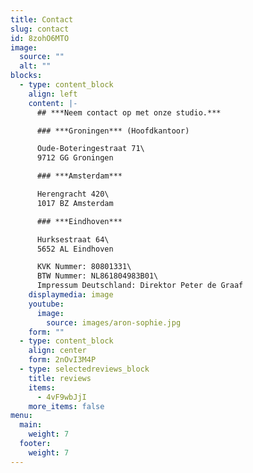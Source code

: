 ```yaml
---
title: Contact
slug: contact
id: 8zohO6MTO
image:
  source: ""
  alt: ""
blocks:
  - type: content_block
    align: left
    content: |-
      ## ***Neem contact op met onze studio.***

      ### ***Groningen*** (Hoofdkantoor)

      Oude-Boteringestraat 71\
      9712 GG Groningen

      ### ***Amsterdam***

      Herengracht 420\
      1017 BZ Amsterdam

      ### ***Eindhoven***

      Hurksestraat 64\
      5652 AL Eindhoven

      KVK Nummer: 80801331\
      BTW Nummer: NL861804983B01\
      Impressum Deutschland: Direktor Peter de Graaf
    displaymedia: image
    youtube:
      image:
        source: images/aron-sophie.jpg
    form: ""
  - type: content_block
    align: center
    form: 2nOvI3M4P
  - type: selectedreviews_block
    title: reviews
    items:
      - 4vF9wbJjI
    more_items: false
menu:
  main:
    weight: 7
  footer:
    weight: 7
---
```

